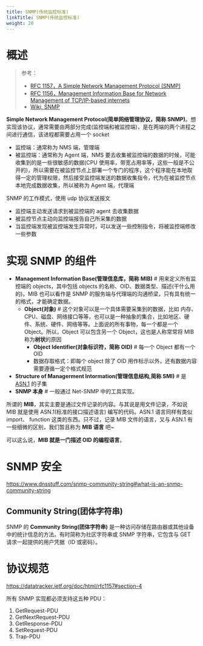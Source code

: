 ```yaml
---
title: SNMP(传统监控标准)
linkTitle: SNMP(传统监控标准)
weight: 20
---
```


# 概述

> 参考：
>
> - [RFC 1157，A Simple Network Management Protocol (SNMP)](https://datatracker.ietf.org/doc/html/rfc1157)
> - [RFC 1156，Management Information Base for Network Management of TCP/IP-based internets](https://datatracker.ietf.org/doc/html/rfc1156)
> - [Wiki, SNMP](https://en.wikipedia.org/wiki/Simple_Network_Management_Protocol)

**Simple Network Management Protocol(简单网络管理协议，简称 SNMP)**。想实现该协议，通常需要由两部分完成(监控端和被监控端)，是在两端的两个进程之间进行通信，该进程都需要占用一个 socket

- 监控端：通常称为 NMS 端，管理端
- 被监控端：通常称为 Agent 端，NMS 要去收集被监控端的数据的时候，可能收集到的是一些很敏感的数据(CPU 使用率，带宽占用率等，这些一般是不公开的)，所以需要在被监控节点上部署一个专门的程序，这个程序能在本地取得一定的管理权限，然后接受监控端发送的数据收集指令，代为在被监控节点本地完成数据收集，所以被称为 Agent 端，代理端

SNMP 的工作模式，使用 udp 协议发送报文

- 监控端主动发送请求到被监控端的 agent 去收集数据
- 被监控节点主动向监控端报告自己所采集的数据
- 当监控端发现被监控端发生异常时，可以发送一些控制指令，将被监控端修改一些参数

# 实现 SNMP 的组件

- **Management Information Base(管理信息库，简称 MIB)** # 用来定义所有监控端的 objects，其中包括 objects 的名称、OID、数据类型、描述(干什么用的)。MIB 也可以看作是 SNMP 的服务端与代理端的沟通桥梁，只有具有统一的格式，才能确定数据。
  - **Object(对象)** # 这个对象可以是一个具体需要采集到的数据，比如 内存、CPU、磁盘、网络接口等等，也可以是一种抽象的集合，比如地区、硬件、系统、硬件、网络等等。上面说的所有事物，每一个都是一个 Object。所以，Object 可以包含另一个 Object，这也是人称常常将 MIB 称为**树状**的原因
    - **Object Identifier(对象标识符，简称 OID)** # 每一个 Object 都有一个 OID
    - 数据存取格式：即每个 object 除了 OID 用作标示以外，还有数据内容需要遵循一定个格式规范
- **Structure of Managerment Intormation(管理信息结构,简称 SMI)** # 是 [ASN.1](/docs/2.编程/无法分类的语言/ASN.1.md) 的子集
- **SNMP 本身** # 一般通过 Net-SNMP 中的工具实现。

所谓的 **MIB**，其实主要是通过文件记录的内容。与其说是用文件记录，不如说 MIB 就是使用 ASN.1(标准的接口描述语言) 编写的代码。ASN.1 语言同样有类似 import、 function 这类的东西。只不过，记录 MIB 文件的语言，又与 ASN.1 有一些细微的区别，我们暂且称为 **MIB 语言** 吧~

可以这么说，**MIB 就是一门描述 OID 的编程语言**。

# SNMP 安全

<https://www.dnsstuff.com/snmp-community-string#what-is-an-snmp-community-string>

## Community String(团体字符串)

SNMP 的 **Community String(团体字符串)** 是一种访问存储在路由器或其他设备中的统计信息的方法。有时简称为社区字符串或 SNMP 字符串，它包含与 GET 请求一起提供的用户凭据（ID 或密码）。

# 协议规范

https://datatracker.ietf.org/doc/html/rfc1157#section-4

所有 SNMP 实现都必须支持这五种 PDU：

1. GetRequest-PDU
2. GetNextRequest-PDU
3. GetResponse-PDU
4. SetRequest-PDU
5. Trap-PDU

